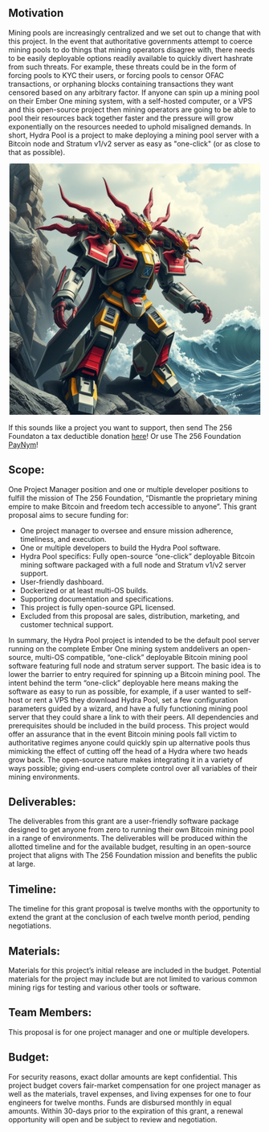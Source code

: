 ## Motivation
Mining pools are increasingly centralized and we set out to change that with this project. In the event that authoritative governments attempt to coerce mining pools to do things that mining operators disagree with, there needs to be easily deployable options readily available to quickly divert hashrate from such threats. For example, these threats could be in the form of forcing pools to KYC their users, or forcing pools to censor OFAC transactions, or orphaning blocks containing transactions they want censored based on any arbitrary factor. If anyone can spin up a mining pool on their Ember One mining system, with a self-hosted computer, or a VPS and this open-source project then mining operators are going to be able to pool their resources back together faster and the pressure will grow exponentially on the resources needed to uphold misaligned demands. In short, Hydra Pool is a project to make deploying a mining pool server with a Bitcoin node and Stratum v1/v2 server as easy as "one-click" (or as close to that as possible). 

<p align="center">
<img width="500" src="assets/Hydra-Pool-Lander.jpg">
</p>

If this sounds like a project you want to support, then send The 256 Foundaton a tax deductible donation [here](https://pay.zaprite.com/pl_ZRWeSGjRWG)! Or use The 256 Foundation [PayNym](https://paynym.rs/+appetizingadministration90)!

## Scope:
One Project Manager position and one or multiple developer positions to fulfill the mission of The 256 Foundation, “Dismantle the proprietary mining empire to make Bitcoin and freedom tech accessible to anyone”. This grant proposal aims to secure funding for:

* One project manager to oversee and ensure mission adherence, timeliness, and execution. 
* One or multiple developers to build the Hydra Pool software.
* Hydra Pool specifics: Fully open-source “one-click” deployable Bitcoin mining software packaged with a full node and Stratum v1/v2 server support.   
* User-friendly dashboard.
* Dockerized or at least multi-OS builds. 
* Supporting documentation and specifications. 
* This project is fully open-source GPL licensed.
* Excluded from this proposal are sales, distribution, marketing, and customer technical support.

In summary, the Hydra Pool project is intended to be the default pool server running on the complete Ember One mining system anddelivers an open-source, multi-OS compatible, “one-click” deployable Bitcoin mining pool software featuring full node and stratum server support. The basic idea is to lower the barrier to entry required for spinning up a Bitcoin mining pool. The intent behind the term “one-click” deployable here means making the software as easy to run as possible, for example, if a user wanted to self-host or rent a VPS they download Hydra Pool, set a few configuration parameters guided by a wizard, and have a fully functioning mining pool server that they could share a link to with their peers. All dependencies and prerequisites should be included in the build process. This project would offer an assurance that in the event Bitcoin mining pools fall victim to authoritative regimes anyone could quickly spin up alternative pools thus mimicking the effect of cutting off the head of a Hydra where two heads grow back. The open-source nature makes integrating it in a variety of ways possible; giving end-users complete control over all variables of their mining environments. 

## Deliverables:
The deliverables from this grant are a user-friendly software package designed to get anyone from zero to running their own Bitcoin mining pool in a range of environments. The deliverables will be produced within the allotted timeline and for the available budget, resulting in an open-source project that aligns with The 256 Foundation mission and benefits the public at large. 

## Timeline:
The timeline for this grant proposal is twelve months with the opportunity to extend the grant at the conclusion of each twelve month period, pending negotiations.

## Materials:
Materials for this project’s initial release are included in the budget. Potential materials for the project may include but are not limited to various common mining rigs for testing and various other tools or software.

## Team Members:
This proposal is for one project manager and one or multiple developers. 

## Budget:
For security reasons, exact dollar amounts are kept confidential. This project budget covers fair-market compensation for one project manager as well as the materials, travel expenses, and living expenses for one to four engineers for twelve months. Funds are disbursed monthly in equal amounts. Within 30-days prior to the expiration of this grant, a renewal opportunity will open and be subject to review and negotiation.
